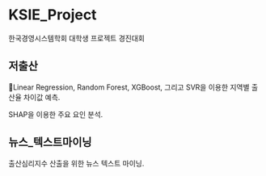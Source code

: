 # KSIE_Project
한국경영시스템학회 대학생 프로젝트 경진대회

## 저출산

Linear Regression, Random Forest, XGBoost, 그리고 SVR을 이용한 지역별 출산율 차이값 예측.

SHAP을 이용한 주요 요인 분석.

## 뉴스_텍스트마이닝

출산심리지수 산출을 위한 뉴스 텍스트 마이닝.
